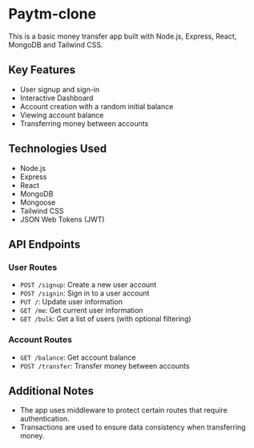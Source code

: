 # Paytm-clone

This is a basic money transfer app built with Node.js, Express, React, MongoDB and Tailwind CSS.

## Key Features

- User signup and sign-in
- Interactive Dashboard
- Account creation with a random initial balance
- Viewing account balance
- Transferring money between accounts

## Technologies Used

- Node.js
- Express
- React
- MongoDB
- Mongoose
- Tailwind CSS
- JSON Web Tokens (JWT)

## API Endpoints

### User Routes

- `POST /signup`: Create a new user account
- `POST /signin`: Sign in to a user account
- `PUT /`: Update user information
- `GET /me`: Get current user information
- `GET /bulk`: Get a list of users (with optional filtering)

### Account Routes

- `GET /balance`: Get account balance
- `POST /transfer`: Transfer money between accounts

## Additional Notes

- The app uses middleware to protect certain routes that require authentication.
- Transactions are used to ensure data consistency when transferring money.
